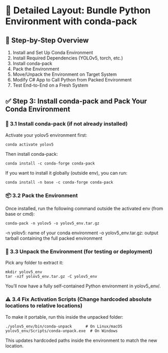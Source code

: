# 🧭 Detailed Layout: Bundle Python Environment with conda-pack

## 🔹 Step-by-Step Overview
1. Install and Set Up Conda Environment
2. Install Required Dependencies (YOLOv5, torch, etc.)
3. Install conda-pack
4. Pack the Environment
5. Move/Unpack the Environment on Target System
6. Modify C# App to Call Python from Packed Environment
7. Test End-to-End on a Fresh System

## ✅ Step 3: Install conda-pack and Pack Your Conda Environment
### 🧰 3.1 Install conda-pack (if not already installed)

Activate your yolov5 environment first:

```
conda activate yolov5
```

Then install conda-pack:

```
conda install -c conda-forge conda-pack
```
If you want to install it globally (outside env), you can run:
```
conda install -n base -c conda-forge conda-pack
```

### 📦 3.2 Pack the Environment
Once installed, run the following command outside the activated env (from base or cmd):
```
conda-pack -n yolov5 -o yolov5_env.tar.gz
```
-n yolov5: name of your conda environment
-o yolov5_env.tar.gz: output tarball containing the full packed environment

### 📁 3.3 Unpack the Environment (for testing or deployment)
Pick any folder to extract it:
```
mkdir yolov5_env
tar -xzf yolov5_env.tar.gz -C yolov5_env
```
You’ll now have a fully self-contained Python environment in yolov5_env/.

### ⚠️ 3.4 Fix Activation Scripts (Change hardcoded absolute locations to relative locations)
To make it portable, run this inside the unpacked folder:
```
./yolov5_env/bin/conda-unpack      # On Linux/macOS
yolov5_env/Scripts/conda-unpack.exe  # On Windows
```
This updates hardcoded paths inside the environment to match the new location.

